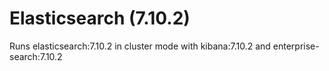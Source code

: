 # Elasticsearch (7.10.2)

Runs elasticsearch:7.10.2 in cluster mode with kibana:7.10.2 and enterprise-search:7.10.2
